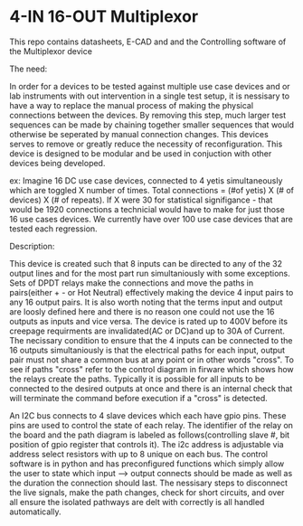 # 4-IN 16-OUT Multiplexor

This repo contains datasheets, E-CAD and and the Controlling software of the Multiplexor device

The need:

In order for a devices to be tested against multiple use case devices and or lab instruments with out intervention in a single test setup, it is nessisary to have a way to replace the manual process of making the physical connections between the devices. By removing this step, much larger test sequences can be made by chaining together smaller sequences that would otherwise be seperated by manual connection changes. This devices serves to remove or greatly reduce the necessity of reconfiguration. This device is designed to be modular and be used in conjuction with other devices being developed. 

ex: Imagine 16 DC use case devices, connected to 4 yetis simultaneously which are toggled X number of times. Total connections = (#of yetis) X (# of devices) X (# of repeats). If X were 30 for statistical signifigance - that would be 1920 connections a technicial would have to make for just those 16 use cases devices. We currently have over 100 use case devices that are tested each regression. 

Description: 

This device is created such that 8 inputs can be directed to any of the 32 output lines and for the most part run simultaniously with some exceptions. Sets of DPDT relays make the connections and move the paths in pairs(either + - or Hot Neutral) effectively making the device 4 input pairs to any 16 output pairs. It is also worth noting that the terms input and output are loosly defined here and there is no reason one could not use the 16 outputs as inputs and vice versa. The device is rated up to 400V before its creepage requirments are invalidated(AC or DC)and up to 30A of Current. The necissary condition to ensure that the 4 inputs can be connected to the 16 outputs simultaniously is that the electrical paths for each input, output pair must not share a common bus at any point or in other words "cross". To see if paths "cross" refer to the control diagram in firware which shows how the relays create the paths. Typically it is possible for all inputs to be connected to the desired outputs at once and there is an internal check that will terminate the command before execution if a "cross" is detected.

An I2C bus connects to 4 slave devices which each have gpio pins. These pins are used to control the state of each relay. The identifier of the relay on the board and the path diagram is labeled as follows(controlling slave #, bit position of gpio register that controls it). The i2c address is adjustable via address select resistors with up to 8 unique  on each bus. The control software is in python and has preconfigured functions which simply allow the user to state which input --> output connects should be made as well as the duration the connection should last. The nessisary steps to disconnect the live signals, make the path changes, check for short circuits, and over all ensure the isolated pathways are delt with correctly is all handled automatically. 

